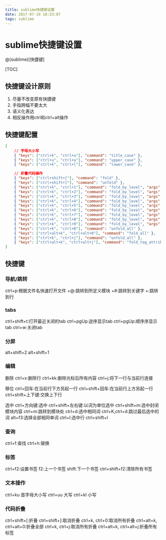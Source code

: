 ```yaml
---
title: sublime快捷键设置
date: 2017-07-16 18:53:07
tags: sublime
---
```


# sublime快捷键设置

@(sublime)[快捷键]

[TOC]

## 快捷键设计原则
1. 尽量不改变原有快捷键
2. 手指跨幅不要太大
3. 语义化表达
4. 相反操作用ctrl和ctrl+alt操作

## 快捷键配置
```json
[
	// 字母大小写
	{ "keys": ["ctrl+k", "ctrl+u"], "command": "title_case" },
	{ "keys": ["ctrl+u", "ctrl+u"], "command": "upper_case" },
	{ "keys": ["ctrl+k", "ctrl+l"], "command": "lower_case" },

	// 折叠代码操作
	{ "keys": ["ctrl+shift+["], "command": "fold" },
	{ "keys": ["ctrl+shift+]"], "command": "unfold" },
	{ "keys": ["ctrl+k", "ctrl+1"], "command": "fold_by_level", "args": {"level": 1} },
	{ "keys": ["ctrl+k", "ctrl+2"], "command": "fold_by_level", "args": {"level": 2} },
	{ "keys": ["ctrl+k", "ctrl+3"], "command": "fold_by_level", "args": {"level": 3} },
	{ "keys": ["ctrl+k", "ctrl+4"], "command": "fold_by_level", "args": {"level": 4} },
	{ "keys": ["ctrl+k", "ctrl+5"], "command": "fold_by_level", "args": {"level": 5} },
	{ "keys": ["ctrl+k", "ctrl+6"], "command": "fold_by_level", "args": {"level": 6} },
	{ "keys": ["ctrl+k", "ctrl+7"], "command": "fold_by_level", "args": {"level": 7} },
	{ "keys": ["ctrl+k", "ctrl+8"], "command": "fold_by_level", "args": {"level": 8} },
	{ "keys": ["ctrl+k", "ctrl+9"], "command": "fold_by_level", "args": {"level": 9} },
	{ "keys": ["ctrl+k", "ctrl+0"], "command": "unfold_all" },
	{ "keys": ["ctrl+alt+k", "ctrl+alt+0"], "command": "fold_all" },
	{ "keys": ["ctrl+k", "ctrl+j"], "command": "unfold_all" },
	{ "keys": ["ctrl+alt+k", "ctrl+alt+j"], "command": "fold_tag_attributes" },
]

```
## 快捷键
### 导航/跳转
ctrl+p:根据文件名快速打开文件
+@:跳转到所定义模块
+#:跳转到关键字
+:跳转到行

### tabs
ctrl+shift+t:打开最近关闭的tab
ctrl+pgUp:逆序显示tab
ctrl+pgUp:顺序序显示tab
ctrl+w:关闭tab

### 分屏
alt+shift+2
alt+shift+1

### 编辑
删除
ctrl+x:删除行
ctrl+kk:删除光标后所有内容
ctrl+j:将下一行与当前行连接

移位
ctrl+回车:在当前行下方另起一行
ctrl+shift+回车:在当前行上方另起一行
ctrl+shift+上下键:交换上下行

选中
ctrl+方向键:选中
ctrl+shift+左右键:以词为单位选中
ctrl+shift+m:选中封闭模块内容
ctrl+m:跳转到模块处
ctrl+d:选中相同词
ctrl+K,ctrl+d:跳过最后选中的词
alt+f3:选择全部相同单词
ctrl+l:选中行
ctrl+shift+l

### 查询
ctrl+f:查找
ctrl+h:替换

### 标签
ctrl+f2:设置书签
f2:上一个书签
shift:下一个书签
ctrl+shift+f2:清除所有书签

### 文本操作

ctrl+ku 首字母大小写
ctrl+uu 大写
ctrl+kl 小写

### 代码折叠

ctrl+shift+[:折叠
ctrl+shift+]:取消折叠
ctrl+k, ctrl+0:取消所有折叠
ctrl+alt+k, ctrl+alt+0:折叠全部
ctrl+k, ctrl+j:取消所有折叠
ctrl+alt+k, ctrl+alt+j:折叠所有标签


